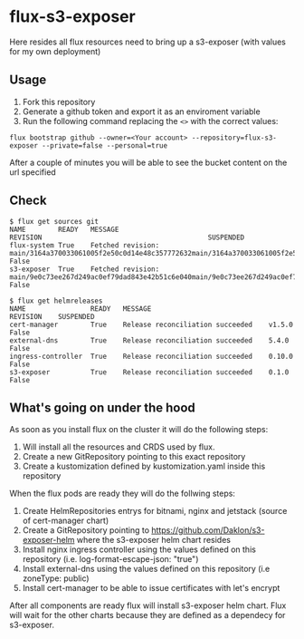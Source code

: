 # flux-s3-exposer

Here resides all flux resources need to bring up a s3-exposer (with values for my own deployment)

## Usage

1. Fork this repository
1. Generate a github token and export it as an enviroment variable
1. Run the following command replacing the `<>` with the correct values:
```
flux bootstrap github --owner=<Your account> --repository=flux-s3-exposer --private=false --personal=true
```
After a couple of minutes you will be able to see the bucket content on the url specified

## Check
```
$ flux get sources git
NAME       	READY	MESSAGE                                                        REVISION                                     	SUSPENDED
flux-system	True 	Fetched revision: main/3164a370033061005f2e50c0d14e48c357772632main/3164a370033061005f2e50c0d14e48c357772632	False
s3-exposer 	True 	Fetched revision: main/9e0c73ee267d249ac0ef79dad843e42b51c6e040main/9e0c73ee267d249ac0ef79dad843e42b51c6e040	False
```
```
$ flux get helmreleases
NAME              	READY	MESSAGE                         	REVISION	SUSPENDED
cert-manager      	True 	Release reconciliation succeeded	v1.5.0  	False
external-dns      	True 	Release reconciliation succeeded	5.4.0   	False
ingress-controller	True 	Release reconciliation succeeded	0.10.0  	False
s3-exposer        	True 	Release reconciliation succeeded	0.1.0   	False
```

## What's going on under the hood

As soon as you install flux on the cluster it will do the following steps:
1. Will install all the resources and CRDS used by flux.
1. Create a new GitRepository pointing to this exact repository
1. Create a kustomization defined by kustomization.yaml inside this repository

When the flux pods are ready they will do the follwing steps:
1. Create HelmRepositories entrys for bitnami, nginx and jetstack (source of cert-manager chart)
1. Create a GitRepository pointing to https://github.com/Daklon/s3-exposer-helm where the s3-exposer helm chart resides
1. Install nginx ingress controller using the values defined on this repository (i.e. log-format-escape-json: "true")
1. Install external-dns using the values defined on this repository (i.e zoneType: public)
1. Install cert-manager to be able to issue certificates with let's encrypt

After all components are ready flux will install s3-exposer helm chart. Flux will wait for the other charts because they are defined as a dependecy for s3-exposer.

